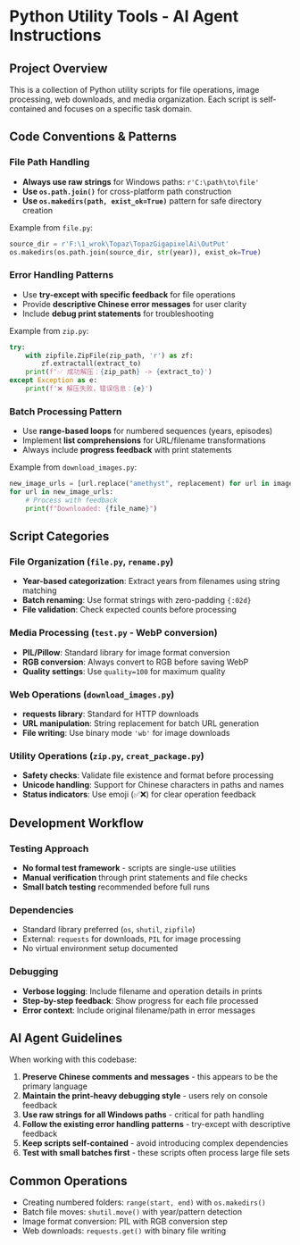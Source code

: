 # Python Utility Tools - AI Agent Instructions

## Project Overview
This is a collection of Python utility scripts for file operations, image processing, web downloads, and media organization. Each script is self-contained and focuses on a specific task domain.

## Code Conventions & Patterns

### File Path Handling
- **Always use raw strings** for Windows paths: `r'C:\path\to\file'`
- **Use `os.path.join()`** for cross-platform path construction
- **Use `os.makedirs(path, exist_ok=True)`** pattern for safe directory creation

Example from `file.py`:
```python
source_dir = r'F:\1_wrok\Topaz\TopazGigapixelAi\OutPut'
os.makedirs(os.path.join(source_dir, str(year)), exist_ok=True)
```

### Error Handling Patterns
- Use **try-except with specific feedback** for file operations
- Provide **descriptive Chinese error messages** for user clarity
- Include **debug print statements** for troubleshooting

Example from `zip.py`:
```python
try:
    with zipfile.ZipFile(zip_path, 'r') as zf:
        zf.extractall(extract_to)
    print(f'✅ 成功解压：{zip_path} -> {extract_to}')
except Exception as e:
    print(f'❌ 解压失败，错误信息：{e}')
```

### Batch Processing Pattern
- Use **range-based loops** for numbered sequences (years, episodes)
- Implement **list comprehensions** for URL/filename transformations
- Always include **progress feedback** with print statements

Example from `download_images.py`:
```python
new_image_urls = [url.replace("amethyst", replacement) for url in image_urls]
for url in new_image_urls:
    # Process with feedback
    print(f"Downloaded: {file_name}")
```

## Script Categories

### File Organization (`file.py`, `rename.py`)
- **Year-based categorization**: Extract years from filenames using string matching
- **Batch renaming**: Use format strings with zero-padding `{:02d}`
- **File validation**: Check expected counts before processing

### Media Processing (`test.py` - WebP conversion)
- **PIL/Pillow**: Standard library for image format conversion
- **RGB conversion**: Always convert to RGB before saving WebP
- **Quality settings**: Use `quality=100` for maximum quality

### Web Operations (`download_images.py`)
- **requests library**: Standard for HTTP downloads
- **URL manipulation**: String replacement for batch URL generation
- **File writing**: Use binary mode `'wb'` for image downloads

### Utility Operations (`zip.py`, `creat_package.py`)
- **Safety checks**: Validate file existence and format before processing
- **Unicode handling**: Support for Chinese characters in paths and names
- **Status indicators**: Use emoji (✅❌) for clear operation feedback

## Development Workflow

### Testing Approach
- **No formal test framework** - scripts are single-use utilities
- **Manual verification** through print statements and file checks
- **Small batch testing** recommended before full runs

### Dependencies
- Standard library preferred (`os`, `shutil`, `zipfile`)
- External: `requests` for downloads, `PIL` for image processing
- No virtual environment setup documented

### Debugging
- **Verbose logging**: Include filename and operation details in prints
- **Step-by-step feedback**: Show progress for each file processed
- **Error context**: Include original filename/path in error messages

## AI Agent Guidelines

When working with this codebase:
1. **Preserve Chinese comments and messages** - this appears to be the primary language
2. **Maintain the print-heavy debugging style** - users rely on console feedback
3. **Use raw strings for all Windows paths** - critical for path handling
4. **Follow the existing error handling patterns** - try-except with descriptive feedback
5. **Keep scripts self-contained** - avoid introducing complex dependencies
6. **Test with small batches first** - these scripts often process large file sets

## Common Operations
- Creating numbered folders: `range(start, end)` with `os.makedirs()`
- Batch file moves: `shutil.move()` with year/pattern detection
- Image format conversion: PIL with RGB conversion step
- Web downloads: `requests.get()` with binary file writing